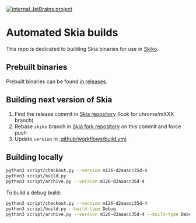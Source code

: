 [![internal JetBrains project](https://jb.gg/badges/internal.svg)](https://confluence.jetbrains.com/display/ALL/JetBrains+on+GitHub)
# Automated Skia builds

This repo is dedicated to building Skia binaries for use in [Skiko](https://github.com/JetBrains/skiko).

## Prebuilt binaries

Prebuilt binaries can be found [in releases](https://github.com/silenium-dev/skia-pack/releases).

## Building next version of Skia

1. Find the release commit in [Skia repository](https://github.com/google/skia) (look for chrome/mXXX branch)
2. Rebase `skiko` branch in [Skia fork repository](https://github.com/JetBrains/skia) on this commit and force push
3. Update `version` in [.github/workflows/build.yml](https://github.com/silenium-dev/skia-pack/blob/master/.github/workflows/build.yml).

## Building locally

```sh
python3 script/checkout.py --version m126-d2aaacc35d-4
python3 script/build.py
python3 script/archive.py --version m126-d2aaacc35d-4
```

To build a debug build:

```sh
python3 script/checkout.py --version m126-d2aaacc35d-4
python3 script/build.py --build-type Debug
python3 script/archive.py --version m126-d2aaacc35d-4 --build-type Debug
```
